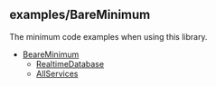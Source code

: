 ## examples/BareMinimum

The minimum code examples when using this library.

* [BeareMinimum](/examples/BareMinimum/)
    * [RealtimeDatabase](/examples/BareMinimum/RealtimeDatabase/)
    * [AllServices](/examples/BareMinimum/AllServices/)